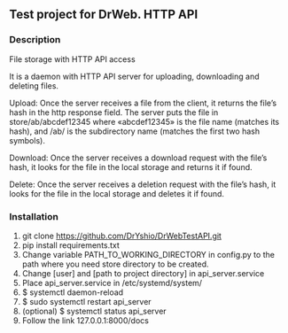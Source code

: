 ## Test project for DrWeb. HTTP API
### Description
File storage with HTTP API access

It is a daemon with HTTP API server for uploading, downloading and deleting files.

Upload:
Once the server receives a file from the client, it returns the file’s hash in the http response field.
The server puts the file in store/ab/abcdef12345 where «abcdef12345» is the file name (matches its hash), and /ab/ is the subdirectory name (matches the first two hash symbols).

Download:
Once the server receives a download request with the file’s hash, it looks for the file in the local storage and returns it if found. 

Delete:
Once the server receives a deletion request with the file’s hash, it looks for the file in the local storage and deletes it if found. 

### Installation
1. git clone https://github.com/DrYshio/DrWebTestAPI.git
2. pip install requirements.txt
3. Change variable PATH_TO_WORKING_DIRECTORY in config.py to the path where you need store directory to be created.
4. Change [user] and [path to project directory] in api_server.service
5. Place api_server.service in /etc/systemd/system/
6. $ systemctl daemon-reload
7. $ sudo systemctl restart api_server
8. (optional) 
    $ systemctl status api_server
8. Follow the link 127.0.0.1:8000/docs

